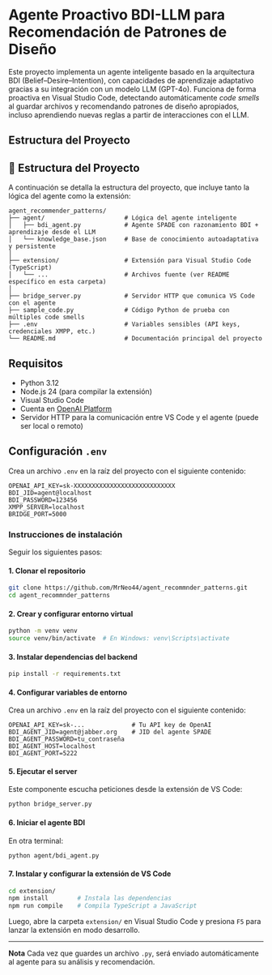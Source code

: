# Agente Proactivo BDI-LLM para Recomendación de Patrones de Diseño

Este proyecto implementa un agente inteligente basado en la arquitectura BDI (Belief–Desire–Intention), con capacidades de aprendizaje adaptativo gracias a su integración con un modelo LLM (GPT-4o). Funciona de forma proactiva en Visual Studio Code, detectando automáticamente *code smells* al guardar archivos y recomendando patrones de diseño apropiados, incluso aprendiendo nuevas reglas a partir de interacciones con el LLM.

## Estructura del Proyecto

## 📁 Estructura del Proyecto
A continuación se detalla la estructura del proyecto, que incluye tanto la lógica del agente como la extensión:

```text
agent_recommender_patterns/
├── agent/                      # Lógica del agente inteligente
│   ├── bdi_agent.py            # Agente SPADE con razonamiento BDI + aprendizaje desde el LLM
│   └── knowledge_base.json     # Base de conocimiento autoadaptativa y persistente
│
├── extension/                  # Extensión para Visual Studio Code (TypeScript)
│   └── ...                     # Archivos fuente (ver README específico en esta carpeta)
│
├── bridge_server.py            # Servidor HTTP que comunica VS Code con el agente
├── sample_code.py              # Código Python de prueba con múltiples code smells
├── .env                        # Variables sensibles (API keys, credenciales XMPP, etc.)
└── README.md                   # Documentación principal del proyecto
```

## Requisitos

- Python 3.12
- Node.js 24 (para compilar la extensión)
- Visual Studio Code
- Cuenta en [OpenAI Platform](https://platform.openai.com/)
- Servidor HTTP para la comunicación entre VS Code y el agente (puede ser local o remoto)


## Configuración `.env`

Crea un archivo `.env` en la raíz del proyecto con el siguiente contenido:

```env
OPENAI_API_KEY=sk-XXXXXXXXXXXXXXXXXXXXXXXXXXXX
BDI_JID=agent@localhost
BDI_PASSWORD=123456
XMPP_SERVER=localhost
BRIDGE_PORT=5000
```

### Instrucciones de instalación

Seguir los siguientes pasos: 

#### 1. Clonar el repositorio

```bash
git clone https://github.com/MrNeo44/agent_recommnder_patterns.git
cd agent_recommnder_patterns
```

#### 2. Crear y configurar entorno virtual
```bash
python -m venv venv
source venv/bin/activate  # En Windows: venv\Scripts\activate
```

#### 3. Instalar dependencias del backend 
```bash
pip install -r requirements.txt
```
#### 4. Configurar variables de entorno

Crea un archivo `.env` en la raíz del proyecto con el siguiente contenido:

```env
OPENAI_API_KEY=sk-...             # Tu API key de OpenAI
BDI_AGENT_JID=agent@jabber.org    # JID del agente SPADE
BDI_AGENT_PASSWORD=tu_contraseña
BDI_AGENT_HOST=localhost
BDI_AGENT_PORT=5222
```

#### 5. Ejecutar el server

Este componente escucha peticiones desde la extensión de VS Code:

```bash
python bridge_server.py
```

#### 6. Iniciar el agente BDI

En otra terminal:

```bash
python agent/bdi_agent.py
```

#### 7. Instalar y configurar la extensión de VS Code

```bash
cd extension/
npm install        # Instala las dependencias
npm run compile    # Compila TypeScript a JavaScript
```

Luego, abre la carpeta `extension/` en Visual Studio Code y presiona `F5` para lanzar la extensión en modo desarrollo.

---

**Nota** Cada vez que guardes un archivo `.py`, será enviado automáticamente al agente para su análisis y recomendación.